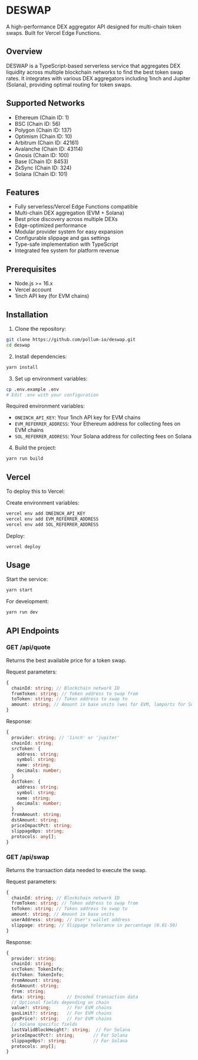 # DESWAP

A high-performance DEX aggregator API designed for multi-chain token swaps.
Built for Vercel Edge Functions.

## Overview

DESWAP is a TypeScript-based serverless service that aggregates DEX liquidity across multiple blockchain networks to find the best token swap rates. It integrates with various DEX aggregators including 1inch and Jupiter (Solana), providing optimal routing for token swaps.

## Supported Networks

- Ethereum (Chain ID: 1)
- BSC (Chain ID: 56)
- Polygon (Chain ID: 137)
- Optimism (Chain ID: 10)
- Arbitrum (Chain ID: 42161)
- Avalanche (Chain ID: 43114)
- Gnosis (Chain ID: 100)
- Base (Chain ID: 8453)
- ZkSync (Chain ID: 324)
- Solana (Chain ID: 101)

## Features

- Fully serverless/Vercel Edge Functions compatible
- Multi-chain DEX aggregation (EVM + Solana)
- Best price discovery across multiple DEXs
- Edge-optimized performance
- Modular provider system for easy expansion
- Configurable slippage and gas settings
- Type-safe implementation with TypeScript
- Integrated fee system for platform revenue

## Prerequisites

- Node.js >= 16.x
- Vercel account
- 1inch API key (for EVM chains)

## Installation

1. Clone the repository:

```bash
git clone https://github.com/pollum-io/deswap.git
cd deswap
```

2. Install dependencies:

```bash
yarn install
```

3. Set up environment variables:

```bash
cp .env.example .env
# Edit .env with your configuration
```

Required environment variables:

- `ONEINCH_API_KEY`: Your 1inch API key for EVM chains
- `EVM_REFERRER_ADDRESS`: Your Ethereum address for collecting fees on EVM chains
- `SOL_REFERRER_ADDRESS`: Your Solana address for collecting fees on Solana

4. Build the project:

```bash
yarn run build
```

## Vercel

To deploy this to Vercel:

Create environment variables:

```bash
vercel env add ONEINCH_API_KEY
vercel env add EVM_REFERRER_ADDRESS
vercel env add SOL_REFERRER_ADDRESS
```

Deploy:

```bash
vercel deploy
```

## Usage

Start the service:

```bash
yarn start
```

For development:

```bash
yarn run dev
```

## API Endpoints

### GET /api/quote

Returns the best available price for a token swap.

Request parameters:

```typescript
{
  chainId: string; // Blockchain network ID
  fromToken: string; // Token address to swap from
  toToken: string; // Token address to swap to
  amount: string; // Amount in base units (wei for EVM, lamports for Solana)
}
```

Response:

```typescript
{
  provider: string; // '1inch' or 'jupiter'
  chainId: string;
  srcToken: {
    address: string;
    symbol: string;
    name: string;
    decimals: number;
  }
  dstToken: {
    address: string;
    symbol: string;
    name: string;
    decimals: number;
  }
  fromAmount: string;
  dstAmount: string;
  priceImpactPct: string;
  slippageBps: string;
  protocols: any[];
}
```

### GET /api/swap

Returns the transaction data needed to execute the swap.

Request parameters:

```typescript
{
  chainId: string; // Blockchain network ID
  fromToken: string; // Token address to swap from
  toToken: string; // Token address to swap to
  amount: string; // Amount in base units
  userAddress: string; // User's wallet address
  slippage: string; // Slippage tolerance in percentage (0.01-50)
}
```

Response:

```typescript
{
  provider: string;
  chainId: string;
  srcToken: TokenInfo;
  dstToken: TokenInfo;
  fromAmount: string;
  dstAmount: string;
  from: string;
  data: string;        // Encoded transaction data
  // Optional fields depending on chain
  value?: string;      // For EVM chains
  gasLimit?: string;   // For EVM chains
  gasPrice?: string;   // For EVM chains
  // Solana specific fields
  lastValidBlockHeight?: string;  // For Solana
  priceImpactPct?: string;       // For Solana
  slippageBps?: string;          // For Solana
  protocols: any[];
}
```
